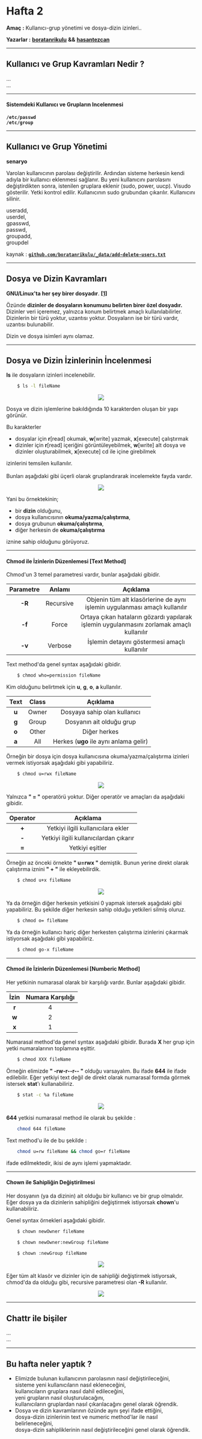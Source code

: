 
# Hafta 2

**Amaç :** Kullanıcı-grup yönetimi ve dosya-dizin izinleri..

**Yazarlar :** [**boratanrikulu**](https://github.com/boratanrikulu) **&&** [**hasantezcan**](https://github.com/hasantezcan)

---

## Kullanıcı ve Grup Kavramları Nedir ?

...  
...

---

#### Sistemdeki Kullanıcı ve Grupların Incelenmesi

**`/etc/passwd`**  
**`/etc/group`**

---

## Kullanıcı ve Grup Yönetimi

**senaryo**

Varolan kullanıcının parolası değiştirilir. Ardından sisteme herkesin kendi adıyla bir kullanıcı eklenmesi sağlanır. Bu yeni kullanıcını parolasını değiştirdikten sonra, istenilen gruplara eklenir (sudo, power, uucp). Visudo gösterilir. Yetki kontrol edilir. Kullanıcının sudo grubundan çıkarılır. Kullanıcını silinir.

useradd,  
userdel,  
gpasswd,  
passwd,  
groupadd,  
groupdel

kaynak : [**`github.com/boratanrikulu/_data/add-delete-users.txt`**](https://github.com/boratanrikulu/boratanrikulu.github.io/blob/master/_data/add-delete-users.txt)

---

## Dosya ve Dizin Kavramları

**GNU/Linux'ta her şey birer dosyadır**. [**[1]**](https://stackoverflow.com/a/10893965)

Özünde **dizinler de dosyaların konumunu belirten birer özel dosyadır.** Dizinler veri içeremez, yalnızca konum belirtmek amaçlı kullanılabilirler. Dizinlerin bir türü yoktur, uzantısı yoktur. Dosyaların ise bir türü vardır, uzantısı bulunabilir.

Dizin ve dosya isimleri aynı olamaz.

---

## Dosya ve Dizin İzinlerinin İncelenmesi

**ls** ile dosyaların izinleri incelenebilir.

```bash
	$ ls -l fileName
```

<p align="center"> 
	<img src="img/dosya-ve-dizin-izinleri/0.png">
</p>

Dosya ve dizin işlemlerine bakıldığında 10 karakterden oluşan bir yapı görünür.

Bu karakterler  

- dosyalar için **r**[read] okumak, **w**[write] yazmak, **x**[execute] çalıştırmak  
- dizinler için **r**[read] içeriğini görüntüleyebilmek, **w**[write] alt dosya ve dizinler oluşturabilmek, **x**[execute] cd ile içine girebilmek

izinlerini temsilen kullanılır.
<br><br>
Bunları aşağıdaki gibi üçerli olarak gruplandırarak incelemekte fayda vardır.

<p align="center"> 
	<img src="img/dosya-ve-dizin-izinleri/1.png">
</p>

Yani bu örnektekinin;  

- bir **dizin** olduğunu,
- dosya kullanıcısının **okuma/yazma/çalıştırma**,  
- dosya grubunun **okuma/çalıştırma**,  
- diğer herkesin de **okuma/çalıştırma**  

iznine sahip olduğunu görüyoruz.

---

#### Chmod ile İzinlerin Düzenlemesi [Text Method]

Chmod'un 3 temel parametresi vardır, bunlar aşağıdaki gibidir.

| Parametre | Anlamı | Açıklama |
|:---------:|:--------:|:-------:|
| **-R**    | Recursive | Objenin tüm alt klasörlerine de aynı işlemin uygulanması amaçlı kullanılır |
| **-f**    | Force | Ortaya çıkan hataların gözardı yapılarak işlemin uygulanmasını zorlamak amaçlı kullanılır |
| **-v** | Verbose | İşlemin detayını göstermesi amaçlı kullanılır |

Text method'da genel syntax aşağıdaki gibidir.

```bash
	$ chmod who=permission fileName
```

Kim olduğunu belirtmek için **u**, **g**, **o**, **a** kullanılır.

| Text | Class | Açıklama |
|:----:|:-----:|:--------:|
| **u** | Owner | Dosyaya sahip olan kullanıcı |
| **g** | Group | Dosyanın ait olduğu grup |
| **o** | Other | Diğer herkes |
| **a** | All | Herkes (**ugo** ile aynı anlama gelir) |

Örneğin bir dosya için dosya kullanıcısına okuma/yazma/çalıştırma izinleri vermek istiyorsak aşağıdaki gibi yapabiliriz.

```bash
	$ chmod u=rwx fileName
```

<p align="center"> 
	<img src="img/dosya-ve-dizin-izinleri/2.png">
</p>

Yalnızca **" = "** operatörü yoktur. Diğer operatör ve amaçları da aşağıdaki gibidir.

| Operator | Açıklama |
|:----:|:-----:|
| **+** | Yetkiyi ilgili kullanıcılara ekler |
| **-** | Yetkiyi ilgili kullanıcılardan çıkarır |
| **=** | Yetkiyi eşitler |

Örneğin az önceki örnekte **" u=rwx "** demiştik. Bunun yerine direkt olarak çalıştırma iznini **" + "** ile ekleyebilirdik.

```bash
	$ chmod u+x fileName
```

<p align="center"> 
	<img src="img/dosya-ve-dizin-izinleri/3.png">
</p>

Ya da örneğin diğer herkesin yetkisini 0 yapmak istersek aşağıdaki gibi yapabiliriz. Bu şekilde diğer herkesin sahip olduğu yetkileri silmiş oluruz.

```bash
	$ chmod o= fileName
```

Ya da örneğin kullanıcı hariç diğer herkesten çalıştırma izinlerini çıkarmak istiyorsak aşağıdaki gibi yapabiliriz.

```bash
	$ chmod go-x fileName
```

---

#### Chmod ile İzinlerin Düzenlemesi [Numberic Method]

Her yetkinin numarasal olarak bir karşılığı vardır. Bunlar aşağıdaki gibidir.

| İzin | Numara Karşılığı |
|:----:|:------:|
| **r** | 4 |
| **w** | 2 |
| **x** | 1 |

Numarasal method'da genel syntax aşağıdaki gibidir. Burada **X** her grup için yetki numaralarının toplamına eşittir.

```bash
	$ chmod XXX fileName
```

Örneğin elimizde **" -rw-r--r-- "** olduğu varsayalım. Bu ifade **644** ile ifade edilebilir. Eğer yetkiyi text değil de direkt olarak numarasal formda görmek istersek **stat**'ı kullanabiliriz.

```bash
	$ stat -c %a fileName
```

<p align="center"> 
	<img src="img/dosya-ve-dizin-izinleri/4.png">
</p>

**644** yetkisi numarasal method ile olarak bu şekilde :

```bash
	chmod 644 fileName
```

Text method'u ile de bu şekilde :

```bash
	chmod u=rw fileName && chmod go=r fileName
```

ifade edilmektedir, ikisi de aynı işlemi yapmaktadır.

---

#### Chown ile Sahipliğin Değiştirilmesi

Her dosyanın (ya da dizinin) ait olduğu bir kullanıcı ve bir grup olmalıdır. Eğer dosya ya da dizinlerin sahipliğini değiştirmek istiyorsak **chown**'u kullanabiliriz.

Genel syntax örnekleri aşağıdaki gibidir.
```bash
	$ chown newOwner fileName
```
```bash
	$ chown newOwner:newGroup fileName
```
```bash
	$ chown :newGroup fileName
```

<p align="center"> 
	<img src="img/dosya-ve-dizin-izinleri/5.png">
</p>

Eğer tüm alt klasör ve dizinler için de sahipliği değiştirmek istiyorsak, chmod'da da olduğu gibi, recursive parametresi olan **-R** kullanılır.

<p align="center"> 
	<img src="img/dosya-ve-dizin-izinleri/6.png">
</p>

---

## Chattr ile bişiler

...  
...

---

## Bu hafta neler yaptık ?

- Elimizde bulunan kullanıcının parolasının nasıl değiştirileceğini,  
	sisteme yeni kullanıcıların nasıl ekleneceğini,  
	kullanıcıların gruplara nasıl dahil edileceğini,  
	yeni grupların nasıl oluşturulacağını,  
	kullanıcıların gruplardan nasıl çıkarılacağını genel olarak öğrendik.  
- Dosya ve dizin kavramlarının özünde aynı şeyi ifade ettiğini,  
	dosya-dizin izinlerinin text ve numeric method'lar ile nasıl belirleneceğini,  
	dosya-dizin sahipliklerinin nasıl değiştirileceğini genel olarak öğrendik.
